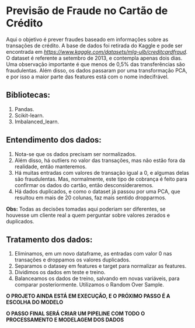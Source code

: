 # Previsão de Fraude no Cartão de Crédito

Aqui o objetivo é prever fraudes baseado em informações sobre as transações de crédito. A base de dados foi retirada do Kaggle e pode ser encontrada em *https://www.kaggle.com/datasets/mlg-ulb/creditcardfraud*. O dataset é referente a setembro de 2013, e contempla apenas dois dias.
Uma observação importante é que menos de 0,5% das transferências são fraudulentas.
Além disso, os dados passaram por uma transformação PCA, e por isso a maior parte das features está com o nome indecifrável.

## Bibliotecas:
1. Pandas.
2. Scikit-learn.
3. Imbalanced_learn.

## Entendimento dos dados:
1. Nota-se que os dados precisam ser normalizados.
2. Além disso, há outliers no valor das transações, mas não estão fora da realidade, então manteremos.
3. Há muitas entradas com valores de transação igual a 0, e algumas delas são fraudulentas. Mas, normalmente, este tipo de cobrança é feito para confirmar os dados do cartão, então desconsideraremos.
4. Há dados duplicados, e como o dataset já passou por uma PCA, que resultou em mais de 20 colunas, faz mais sentido dropparmos.

**Obs:** Todas as decisões tomadas aqui poderiam ser diferentes, se houvesse um cliente real a quem perguntar sobre valores zerados e duplicados.

## Tratamento dos dados:
1. Eliminamos, em um novo dataframe, as entradas com valor 0 nas transações e droppamos os valores duplicados.
2. Separamos o datasey em features e target para normalizar as features.
3. Dividimos os dados em teste e treino.
4. Balanceamos os dados de treino, salvando em novas variáveis, para comparar posteriormente. Utilizamos o Random Over Sample.

<!---
## Modelagem:
Escolhemos usar Regressão Logística, Random Forest, Gradient Booster e K-Nearest Neabors.
--->


**O PROJETO AINDA ESTÁ EM EXECUÇÃO, E O PRÓXIMO PASSO É A ESCOLHA DO MODELO**

**O PASSO FINAL SERÁ CRIAR UM PIPELINE COM TODO O PROCESSAMENTO E MODELAGEM DOS DADOS**
